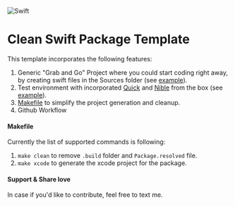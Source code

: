 ![Swift](https://github.com/georgmay/swift-package-template/workflows/Swift/badge.svg)

# Clean Swift Package Template
This template incorporates the following features:

1. Generic "Grab and Go" Project where you could start coding right away, by creating swift files in the Sources folder (see [example](Sources/Template.swift)).
2. Test environment with incorporated [Quick](https://github.com/Quick/Quick.git) and [Nible](https://github.com/Quick/Nimble.git) from the box (see [example](Tests/TemplateTests/TemplateSpec.swift)).
3. [Makefile](Makefile) to simplify the project generation and cleanup.
4. Github Workflow

#### Makefile

Currently the list of supported commands is following:

1. `make clean` to remove `.build` folder and `Package.resolved` file.
2. `make xcode` to generate the xcode project for the package.

#### Support & Share love

In case if you'd like to contribute, feel free to text me.
